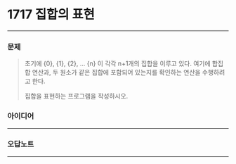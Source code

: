 # 1717 집합의 표현
------------
### 문제

>초기에 {0}, {1}, {2}, ... {n} 이 각각 n+1개의 집합을 이루고 있다. 여기에 합집합 연산과, 두 원소가 같은 집합에 포함되어 있는지를 확인하는 연산을 수행하려고 한다.
>
>집합을 표현하는 프로그램을 작성하시오.

### 아이디어 
----------

### 오답노트
----------
